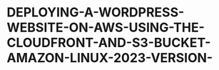 # DEPLOYING-A-WORDPRESS-WEBSITE-ON-AWS-USING-THE-CLOUDFRONT-AND-S3-BUCKET-AMAZON-LINUX-2023-VERSION-